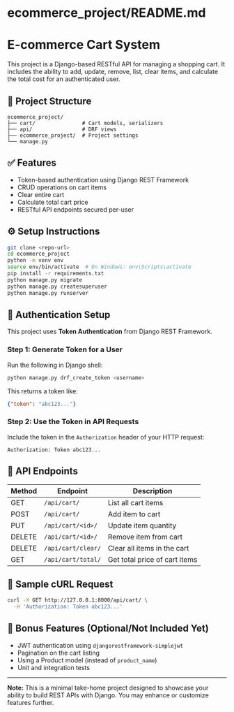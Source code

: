 # ecommerce_project/README.md
# E-commerce Cart System

This project is a Django-based RESTful API for managing a shopping cart. It includes the ability to add, update, remove, list, clear items, and calculate the total cost for an authenticated user.

## 📁 Project Structure
```
ecommerce_project/
├── cart/               # Cart models, serializers
├── api/                # DRF views
├── ecommerce_project/  # Project settings
└── manage.py
```

## ✅ Features
- Token-based authentication using Django REST Framework
- CRUD operations on cart items
- Clear entire cart
- Calculate total cart price
- RESTful API endpoints secured per-user

## ⚙️ Setup Instructions
```bash
git clone <repo-url>
cd ecommerce_project
python -m venv env
source env/bin/activate  # On Windows: env\Scripts\activate
pip install -r requirements.txt
python manage.py migrate
python manage.py createsuperuser
python manage.py runserver
```

## 🔐 Authentication Setup
This project uses **Token Authentication** from Django REST Framework.

### Step 1: Generate Token for a User
Run the following in Django shell:
```bash
python manage.py drf_create_token <username>
```
This returns a token like:
```json
{"token": "abc123..."}
```

### Step 2: Use the Token in API Requests
Include the token in the `Authorization` header of your HTTP request:
```
Authorization: Token abc123...
```

## 🚀 API Endpoints
| Method | Endpoint                | Description                    |
|--------|-------------------------|--------------------------------|
| GET    | `/api/cart/`            | List all cart items            |
| POST   | `/api/cart/`            | Add item to cart               |
| PUT    | `/api/cart/<id>/`       | Update item quantity           |
| DELETE | `/api/cart/<id>/`       | Remove item from cart          |
| DELETE | `/api/cart/clear/`      | Clear all items in the cart    |
| GET    | `/api/cart/total/`      | Get total price of cart items  |

## 📌 Sample cURL Request
```bash
curl -X GET http://127.0.0.1:8000/api/cart/ \
  -H 'Authorization: Token abc123...'
```

## 🧪 Bonus Features (Optional/Not Included Yet)
- JWT authentication using `djangorestframework-simplejwt`
- Pagination on the cart listing
- Using a Product model (instead of `product_name`)
- Unit and integration tests

---

**Note:** This is a minimal take-home project designed to showcase your ability to build REST APIs with Django. You may enhance or customize features further.
